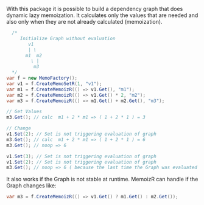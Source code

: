 With this package it is possible to build a dependency graph that does dynamic lazy memoization. 
It calculates only the values that are needed and also only when they are not already calculated (memoization).



```cs
  /*
     Initialize Graph without evaluation
        v1
        | \ 
       m1  m2
         \ |
          m3
  */
var f = new MemoFactory();
var v1 = f.CreateMemoSetR(1, "v1");
var m1 = f.CreateMemoizR(() => v1.Get(), "m1");
var m2 = f.CreateMemoizR(() => v1.Get() * 2, "m2");
var m3 = f.CreateMemoizR(() => m1.Get() + m2.Get(), "m3");

// Get Values
m3.Get(); // calc  m1 + 2 * m1 => ( 1 + 2 * 1 ) = 3

// Change
v1.Set(2); // Set is not triggering evaluation of graph
m3.Get(); // calc  m1 + 2 * m1 => ( 1 + 2 * 1 ) = 6
m3.Get(); // noop => 6

v1.Set(3); // Set is not triggering evaluation of graph
v1.Set(2); // Set is not triggering evaluation of graph
m3.Get(); // noop => 6 ( because the last time the Graph was evaluated v1 was already 2 )
```

It also works if the Graph is not stable at runtime. MemoizR can handle if the Graph changes like:
```cs
var m3 = f.CreateMemoizR(() => v1.Get() ? m1.Get() : m2.Get());
```
